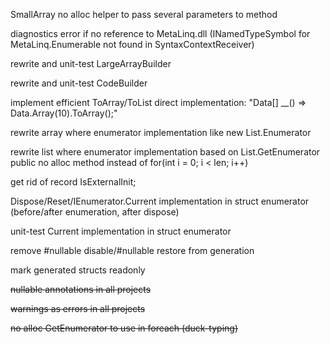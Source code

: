 SmallArray no alloc helper to pass several parameters to method

diagnostics error if no reference to MetaLinq.dll (INamedTypeSymbol for MetaLinq.Enumerable not found in SyntaxContextReceiver)

rewrite and unit-test LargeArrayBuilder

rewrite and unit-test CodeBuilder

implement efficient ToArray/ToList direct implementation: "Data[] __() => Data.Array(10).ToArray();"

rewrite array where enumerator implementation like new List<T>.Enumerator

rewrite list where enumerator implementation based on List<T>.GetEnumerator public no alloc method instead of for(int i = 0; i < len; i++)

get rid of record IsExternalInit;

Dispose/Reset/IEnumerator.Current implementation in struct enumerator (before/after enumeration, after dispose)

unit-test Current implementation in struct enumerator

remove #nullable disable/#nullable restore from generation

mark generated structs readonly

~~nullable annotations in all projects~~

~~warnings as errors in all projects~~

~~no alloc GetEnumerator to use in foreach (duck-typing)~~